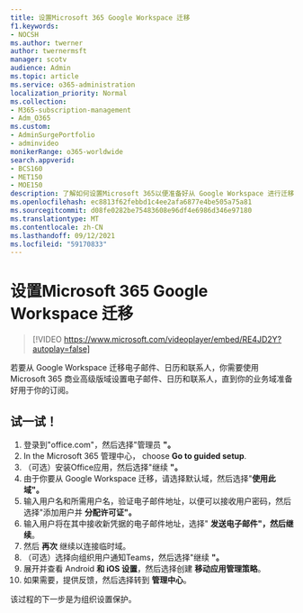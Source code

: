 ```yaml
---
title: 设置Microsoft 365 Google Workspace 迁移
f1.keywords:
- NOCSH
ms.author: twerner
author: twernermsft
manager: scotv
audience: Admin
ms.topic: article
ms.service: o365-administration
localization_priority: Normal
ms.collection:
- M365-subscription-management
- Adm_O365
ms.custom:
- AdminSurgePortfolio
- adminvideo
monikerRange: o365-worldwide
search.appverid:
- BCS160
- MET150
- MOE150
description: 了解如何设置Microsoft 365以便准备好从 Google Workspace 进行迁移。
ms.openlocfilehash: ec8813f62febbd1c4ee2afa6877e4be505a75a81
ms.sourcegitcommit: d08fe0282be75483608e96df4e6986d346e97180
ms.translationtype: MT
ms.contentlocale: zh-CN
ms.lasthandoff: 09/12/2021
ms.locfileid: "59170833"
---
```

# <a name="set-up-microsoft-365-for-google-workspace-migration"></a>设置Microsoft 365 Google Workspace 迁移

> [!VIDEO https://www.microsoft.com/videoplayer/embed/RE4JD2Y?autoplay=false]

若要从 Google Workspace 迁移电子邮件、日历和联系人，你需要使用Microsoft 365 商业高级版域设置电子邮件、日历和联系人，直到你的业务域准备好用于你的订阅。

## <a name="try-it"></a>试一试！ 

1. 登录到"office.com"，然后选择"管理员 **"。** [](https://office.com)
1. In the Microsoft 365 管理中心， choose **Go to guided setup**. 
1. （可选）安装Office应用，然后选择"继续 **"。** 
1. 由于你要从 Google Workspace 迁移，请选择默认域，然后选择"**使用此域"。** 
1. 输入用户名和所需用户名，验证电子邮件地址，以便可以接收用户密码，然后选择"添加用户并 **分配许可证"。** 
1. 输入用户将在其中接收新凭据的电子邮件地址，选择" **发送电子邮件"，然后继续**。
1. 然后 **再次** 继续以连接临时域。 
1. （可选）选择向组织用户通知Teams，然后选择"继续 **"。**
1. 展开并查看 Android **和 iOS 设置**，然后选择创建 **移动应用管理策略**。
1. 如果需要，提供反馈，然后选择转到 **管理中心**。

该过程的下一步是为组织设置保护。